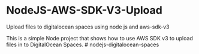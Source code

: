 # NodeJS-AWS-SDK-V3-Upload
Upload files to digitalocean spaces using node js and aws-sdk-v3

This is a simple Node project that shows how to use AWS SDK v3 to upload files in to DigitalOcean Spaces. 
#   n o d e j s - d i g i t a l o c e a n - s p a c e s  
 